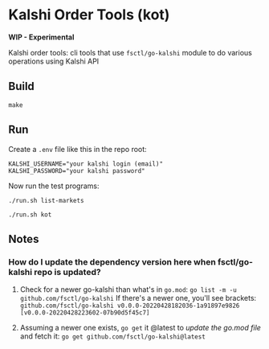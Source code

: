 # Kalshi Order Tools (kot)

**WIP - Experimental**

Kalshi order tools:  cli tools that use `fsctl/go-kalshi` module to do various operations using Kalshi API

## Build

```
make
```

## Run

Create a `.env` file like this in the repo root:

```
KALSHI_USERNAME="your kalshi login (email)"
KALSHI_PASSWORD="your kalshi password"
```

Now run the test programs:

```
./run.sh list-markets
```

```
./run.sh kot
```

## Notes

### How do I update the dependency version here when fsctl/go-kalshi repo is updated?

1.  Check for a newer go-kalshi than what's in `go.mod`:
    `go list -m -u github.com/fsctl/go-kalshi`
If there's a newer one, you'll see brackets:
    `github.com/fsctl/go-kalshi v0.0.0-20220428182036-1a91897e9826 [v0.0.0-20220428223602-07b90d5f45c7]`

2.  Assuming a newer one exists, `go get` it @latest to _update the go.mod file_ and fetch it:
    `go get github.com/fsctl/go-kalshi@latest`

